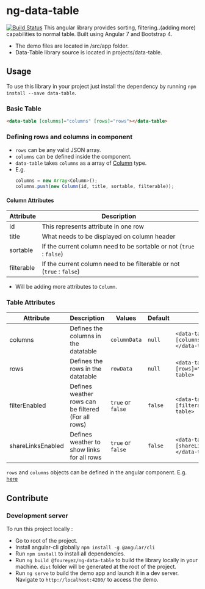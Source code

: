 # ng-data-table
[![Build Status](https://travis-ci.org/foureyez/ng-data-table.svg?branch=master)](https://travis-ci.org/foureyez/ng-data-table)
This angular library provides sorting, filtering..(adding more) capabilities to normal table.
Built using Angular 7 and Bootstrap 4.

* The demo files are located in /src/app folder. 
* Data-Table library source is located in projects/data-table.

## Usage
To use this library in your project just install the dependency by running `npm install --save data-table`.

### Basic Table
```html
<data-table [columns]="columns" [rows]="rows"></data-table>
```

### Defining rows and columns in component
* `rows` can be any valid JSON array.
* `columns` can be defined inside the component. 
* `data-table` takes `columns` as a array of [Column](https://github.com/foureyez/data-table/blob/master/projects/data-table/src/lib/model/column.ts) type. 
*  E.g. 
     ```javascript
     columns = new Array<Column>();
     columns.push(new Column(id, title, sortable, filterable));
     ```
#### Column Attributes
| Attribute | Description |
| --------- | ----------- |
| id        | This represents attribute in one row |
| title     | What needs to be displayed on column header |
| sortable  | If the current column need to be sortable or not (`true` : `false`) |
| filterable |  If the current column need to be filterable or not (`true` : `false`) | 

* Will be adding more attributes to `Column`.



### Table Attributes
| Attribute | Description                    | Values      | Default | Example |
| --------- | ------------------------------ | ----------- | ------- |------- |
| columns   | Defines the columns in the datatable | `columnData` |  `null` | `<data-table [columns]="columnData"></data-table>` |
| rows      | Defines the rows in the datatable | `rowData` | `null` | `<data-table [rows]="rowData"></data-table>` |
| filterEnabled | Defines weather rows can be filtered (For all rows) | `true` or `false` | `false` | `<data-table [filterable]=true></data-table>` |
| shareLinksEnabled | Defines weather to show links for all rows | `true` or `false` | `false` | `<data-table [shareLinksEnabled]=true></data-table>` |


`rows` and `columns` objects can be defined in the angular component. E.g. [here](https://github.com/foureyez/data-table/blob/master/src/app/app.component.ts) 

## Contribute
### Development server
To run this project locally :
* Go to root of the project.
* Install angular-cli globally `npm install -g @angular/cli`
* Run `npm install` to install all dependencies.
* Run `ng build @foureyez/ng-data-table` to build the library locally in your machine. `dist` folder will be generated at the root of the project.
* Run `ng serve` to build the demo app and launch it in a dev server. Navigate to `http://localhost:4200/` to access the demo.

